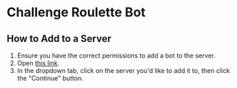 # Challenge Roulette Bot
## How to Add to a Server
1. Ensure you have the correct permissions to add a bot to the server.
2. Open [this link](https://discord.com/api/oauth2/authorize?client_id=765578324860600362&permissions=2048&scope=bot).
3. In the dropdown tab, click on the server you'd like to add it to, then click the "Continue" button.
